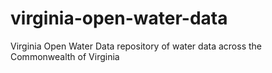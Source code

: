 # virginia-open-water-data
Virginia Open Water Data repository of water data across the Commonwealth of Virginia
